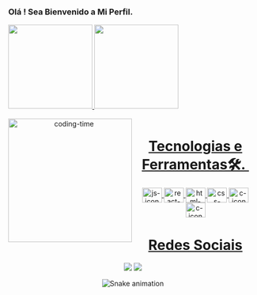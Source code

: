 ###  Olá ! Sea Bienvenido a Mi Perfil.


<div>
 <a href="https://github.com/Garc-Luis">
 <img height="170em" src="https://github-readme-stats.vercel.app/api?username=Garc-Luis&show_icons=true&theme=radical&include_all_commits=true&count_private=true"/>
 <img height="170em" src="https://github-readme-stats.vercel.app/api/top-langs/?username=Garc-Luis&layout=compact&langs_count=7&theme=radical"/>
</div>


<div  align="center"> 
  <div style="display: inline_block"><br>
    <img align="left" height="250" alt="coding-time" src="code.gif">
    <h1 align="center">Tecnologias e Ferramentas🛠.&nbsp;</h1>
    <img align="center" height="30" width="40" alt="js-icon"  src="https://raw.githubusercontent.com/jmnote/z-icons/master/svg/python.svg">
    <img align="center" height="30" width="40" alt="react-icon" src="https://camo.githubusercontent.com/76b9adfc712e86d4f8603c2d4e0d7409bb4b0e2a23ee2aed6ed64a7569debcf7/68747470733a2f2f75706c6f61642e77696b696d656469612e6f72672f77696b6970656469612f636f6d6d6f6e732f7468756d622f632f63662f4e65775f506f7765725f42495f4c6f676f2e7376672f3230343870782d4e65775f506f7765725f42495f4c6f676f2e7376672e706e67">
    <img align="center" height="30" width="40" alt="html-icon" src="https://camo.githubusercontent.com/53545009f2b8643a3315490d99941d924e108dc8a4ea21bf835f5f0b7c0e54da/68747470733a2f2f7777772e766563746f726c6f676f2e7a6f6e652f6c6f676f732f706f737467726573716c2f706f737467726573716c2d69636f6e2e737667">
    <img align="center" height="30" width="40" alt="css-icon" src="https://camo.githubusercontent.com/eeb109bd1e4b0234d977a9fb6afc4f58ece07808c1d36da996d4dec914db3eaa/68747470733a2f2f63646e2e63646e6c6f676f2e636f6d2f6c6f676f732f6d2f31302f6d7973716c2e737667">
    <img align="center" height="30" width="40" alt="c-icon" src="https://camo.githubusercontent.com/d7822c80e002754626e9719822d8781abd9d3f154462c284a885221d73fca919/68747470733a2f2f696d672e69636f6e73382e636f6d2f636f6c6f722f34382f3030303030302f6f66666963652d3336352e706e67">
    <img align="center" height="30" width="40" alt="c-icon" src="https://raw.githubusercontent.com/jmnote/z-icons/master/svg/r.svg">
   </div>
    
  
  <h1 align="center">Redes Sociais</h1>
<!--Contato-->
<a href = "mailto:garcialuis080918@gmail.com"><img src="https://img.shields.io/badge/-Gmail-%23333?style=for-the-badge&logo=gmail&logoColor=white" target="_blank"></a>
  <a href="https://www.linkedin.com/in/luisgarcia-datanalytics1807/" target="_blank"><img src="https://img.shields.io/badge/-LinkedIn-%230077B5?style=for-the-badge&logo=linkedin&logoColor=white" target="_blank"></a> 

![Snake animation](https://github.com/LuigiGF/LuigiGF/blob/output/github-contribution-grid-snake.svg)
